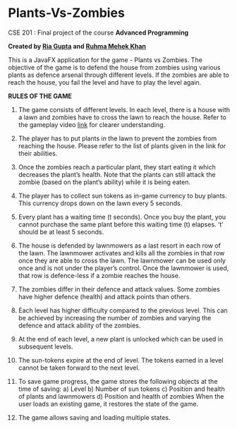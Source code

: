 # Plants-Vs-Zombies

CSE 201 : Final project of the course **Advanced Programming** 

**Created by [Ria Gupta](https://github.com/ria18405) and [Ruhma Mehek Khan](https://github.com/ruhmamehek)**


This is a JavaFX application for the game - Plants vs Zombies. The objective of the game is to
defend the house from zombies using various plants as defence arsenal through different levels.
If the zombies are able to reach the house, you fail the level and have to play the level again.


**RULES OF THE GAME**

1) The game consists of different levels. In each level, there is a house with a lawn and
zombies have to cross the lawn to reach the house. Refer to the gameplay video [link](https://www.youtube.com/watch?v=RmXB07gB-pc) for
clearer understanding.

2) The player has to put plants in the lawn to prevent the zombies from reaching the house.
Please refer to the list of plants given in the link for their abilities.

3) Once the zombies reach a particular plant, they start eating it which decreases the plant’s
health. Note that the plants can still attack the zombie (based on the plant’s ability) while
it is being eaten.

4) The player has to collect sun tokens as in-game currency to buy plants. This currency
drops down on the lawn every 5 seconds. 

5) Every plant has a waiting time (t seconds). Once you buy the plant, you cannot purchase
the same plant before this waiting time (t) elapses. ‘t’ should be at least 5 seconds.

6) The house is defended by lawnmowers as a last resort in each row of the lawn. The
lawnmower activates and kills all the zombies in that row once they are able to cross the
lawn. The lawnmower can be used only once and is not under the player’s control. Once
the lawnmower is used, that row is defence-less if a zombie reaches the house.

7) The zombies differ in their defence and attack values. Some zombies have higher defence
(health) and attack points than others.

8) Each level has higher difficulty compared to the previous level. This can be achieved by
increasing the number of zombies and varying the defence and attack ability of the
zombies.

9) At the end of each level, a new plant is unlocked which can be used in subsequent levels.
10) The sun-tokens expire at the end of level. The tokens earned in a level cannot be taken
forward to the next level.

11) To save game progress, the game stores the following objects at the time of saving:
a) Level
b) Number of sun tokens
c) Position and health of plants and lawnmowers
d) Position and health of zombies
When the user loads an existing game, it restores the state of the game.

12) The game allows saving and loading multiple states.